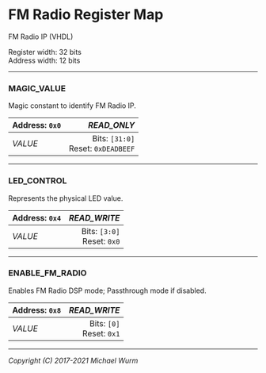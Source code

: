# FM Radio Register Map

FM Radio IP (VHDL)

Register width: 32 bits<br>
Address width: 12 bits

---
### MAGIC_VALUE
Magic constant to identify FM Radio IP.

| Address: `0x0` | *READ_ONLY* |
| :--- | ---: |
| *VALUE*<br> | Bits: `[31:0]`<br>Reset: `0xDEADBEEF` |

---
### LED_CONTROL
Represents the physical LED value.

| Address: `0x4` | *READ_WRITE* |
| :--- | ---: |
| *VALUE*<br> | Bits: `[3:0]`<br>Reset: `0x0` |

---
### ENABLE_FM_RADIO
Enables FM Radio DSP mode; Passthrough mode if disabled.

| Address: `0x8` | *READ_WRITE* |
| :--- | ---: |
| *VALUE*<br> | Bits: `[0]`<br>Reset: `0x1` |


---
*Copyright (C) 2017-2021 Michael Wurm*